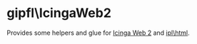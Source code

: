 gipfl\IcingaWeb2
================

Provides some helpers and glue for [Icinga Web 2](https://github.com/Icinga/icingaweb2)
and [ipl\\html](https://github.com/Icinga/ipl-html).
